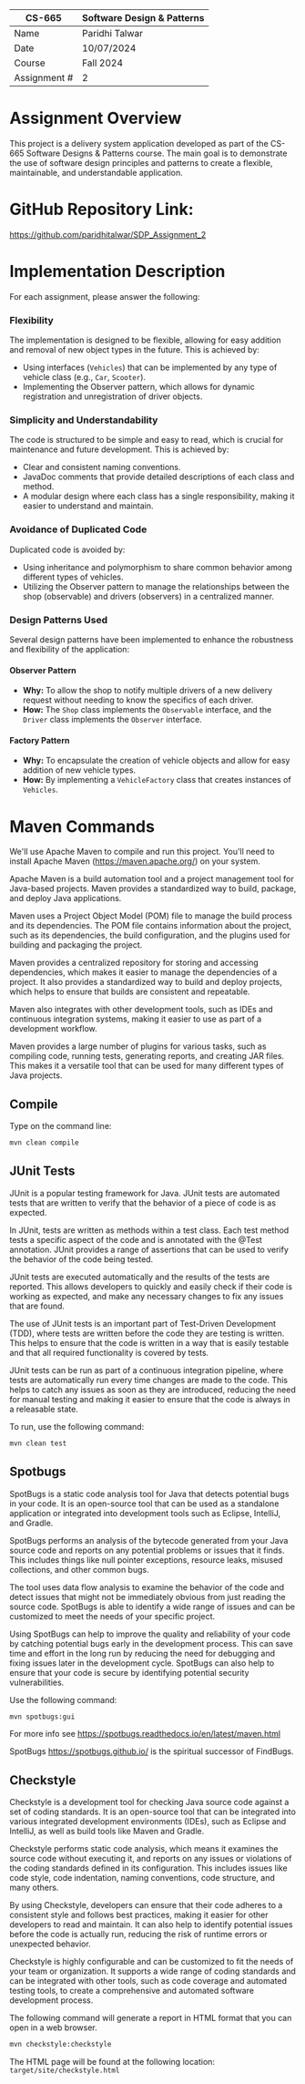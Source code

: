 
| CS-665       | Software Design & Patterns |
|--------------|----------------------------|
| Name         | Paridhi Talwar             |
| Date         | 10/07/2024                 |
| Course       | Fall 2024                  |
| Assignment # | 2                          |

# Assignment Overview
This project is a delivery system application developed as part of the CS-665 Software Designs & Patterns course. The main goal is to demonstrate the use of software design principles and patterns to create a flexible, maintainable, and understandable application.

# GitHub Repository Link:
https://github.com/paridhitalwar/SDP_Assignment_2
# Implementation Description 


For each assignment, please answer the following:

### Flexibility
The implementation is designed to be flexible, allowing for easy addition and removal of new object types in the future. This is achieved by:
- Using interfaces (`Vehicles`) that can be implemented by any type of vehicle class (e.g., `Car`, `Scooter`).
- Implementing the Observer pattern, which allows for dynamic registration and unregistration of driver objects.
### Simplicity and Understandability
The code is structured to be simple and easy to read, which is crucial for maintenance and future development. This is achieved by:
- Clear and consistent naming conventions.
- JavaDoc comments that provide detailed descriptions of each class and method.
- A modular design where each class has a single responsibility, making it easier to understand and maintain.
### Avoidance of Duplicated Code
Duplicated code is avoided by:
- Using inheritance and polymorphism to share common behavior among different types of vehicles.
- Utilizing the Observer pattern to manage the relationships between the shop (observable) and drivers (observers) in a centralized manner.
### Design Patterns Used
Several design patterns have been implemented to enhance the robustness and flexibility of the application:

#### Observer Pattern
- **Why:** To allow the shop to notify multiple drivers of a new delivery request without needing to know the specifics of each driver.
- **How:** The `Shop` class implements the `Observable` interface, and the `Driver` class implements the `Observer` interface.

#### Factory Pattern
- **Why:** To encapsulate the creation of vehicle objects and allow for easy addition of new vehicle types.
- **How:** By implementing a `VehicleFactory` class that creates instances of `Vehicles`.

# Maven Commands

We'll use Apache Maven to compile and run this project. You'll need to install Apache Maven (https://maven.apache.org/) on your system. 

Apache Maven is a build automation tool and a project management tool for Java-based projects. Maven provides a standardized way to build, package, and deploy Java applications.

Maven uses a Project Object Model (POM) file to manage the build process and its dependencies. The POM file contains information about the project, such as its dependencies, the build configuration, and the plugins used for building and packaging the project.

Maven provides a centralized repository for storing and accessing dependencies, which makes it easier to manage the dependencies of a project. It also provides a standardized way to build and deploy projects, which helps to ensure that builds are consistent and repeatable.

Maven also integrates with other development tools, such as IDEs and continuous integration systems, making it easier to use as part of a development workflow.

Maven provides a large number of plugins for various tasks, such as compiling code, running tests, generating reports, and creating JAR files. This makes it a versatile tool that can be used for many different types of Java projects.

## Compile
Type on the command line: 

```bash
mvn clean compile
```



## JUnit Tests
JUnit is a popular testing framework for Java. JUnit tests are automated tests that are written to verify that the behavior of a piece of code is as expected.

In JUnit, tests are written as methods within a test class. Each test method tests a specific aspect of the code and is annotated with the @Test annotation. JUnit provides a range of assertions that can be used to verify the behavior of the code being tested.

JUnit tests are executed automatically and the results of the tests are reported. This allows developers to quickly and easily check if their code is working as expected, and make any necessary changes to fix any issues that are found.

The use of JUnit tests is an important part of Test-Driven Development (TDD), where tests are written before the code they are testing is written. This helps to ensure that the code is written in a way that is easily testable and that all required functionality is covered by tests.

JUnit tests can be run as part of a continuous integration pipeline, where tests are automatically run every time changes are made to the code. This helps to catch any issues as soon as they are introduced, reducing the need for manual testing and making it easier to ensure that the code is always in a releasable state.

To run, use the following command:
```bash
mvn clean test
```


## Spotbugs 

SpotBugs is a static code analysis tool for Java that detects potential bugs in your code. It is an open-source tool that can be used as a standalone application or integrated into development tools such as Eclipse, IntelliJ, and Gradle.

SpotBugs performs an analysis of the bytecode generated from your Java source code and reports on any potential problems or issues that it finds. This includes things like null pointer exceptions, resource leaks, misused collections, and other common bugs.

The tool uses data flow analysis to examine the behavior of the code and detect issues that might not be immediately obvious from just reading the source code. SpotBugs is able to identify a wide range of issues and can be customized to meet the needs of your specific project.

Using SpotBugs can help to improve the quality and reliability of your code by catching potential bugs early in the development process. This can save time and effort in the long run by reducing the need for debugging and fixing issues later in the development cycle. SpotBugs can also help to ensure that your code is secure by identifying potential security vulnerabilities.

Use the following command:

```bash
mvn spotbugs:gui 
```

For more info see 
https://spotbugs.readthedocs.io/en/latest/maven.html

SpotBugs https://spotbugs.github.io/ is the spiritual successor of FindBugs.


## Checkstyle 

Checkstyle is a development tool for checking Java source code against a set of coding standards. It is an open-source tool that can be integrated into various integrated development environments (IDEs), such as Eclipse and IntelliJ, as well as build tools like Maven and Gradle.

Checkstyle performs static code analysis, which means it examines the source code without executing it, and reports on any issues or violations of the coding standards defined in its configuration. This includes issues like code style, code indentation, naming conventions, code structure, and many others.

By using Checkstyle, developers can ensure that their code adheres to a consistent style and follows best practices, making it easier for other developers to read and maintain. It can also help to identify potential issues before the code is actually run, reducing the risk of runtime errors or unexpected behavior.

Checkstyle is highly configurable and can be customized to fit the needs of your team or organization. It supports a wide range of coding standards and can be integrated with other tools, such as code coverage and automated testing tools, to create a comprehensive and automated software development process.

The following command will generate a report in HTML format that you can open in a web browser. 

```bash
mvn checkstyle:checkstyle
```

The HTML page will be found at the following location:
`target/site/checkstyle.html`





